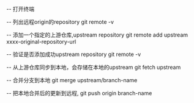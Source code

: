
-- 打开终端

-- 列出远程origin的repository
   git remote -v

-- 添加一个指定的上游仓库,upstream repository
   git remote add upstream xxxx-original-repository-url

-- 验证是否添加成功upstream repository 
   git remote -v

-- 从上游仓库同步到本地，会存储在本地的upstream
   git fetch upstream

-- 合并分支到本地
   git merge upstream/branch-name

-- 把本地合并后的更新到远程,
   git push origin branch-name
